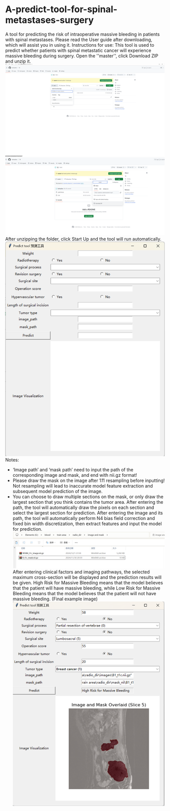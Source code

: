 # A-predict-tool-for-spinal-metastases-surgery
A tool for predicting the risk of intraoperative massive bleeding in patients with spinal metastases. Please read the User guide after downloading, which will assist you in using it.
Instructions for use:
This tool is used to predict whether patients with spinal metastatic cancer will experience massive bleeding during surgery.
Open the ''master'', click Download ZIP and unzip it.
![Image Description](image/图片1.png)
![Image Description](image/图片2.png)
After unzipping the folder, click Start Up and the tool will run automatically.
![Image Description](image/图片3.png)
Notes:
* ‘Image path’ and ‘mask path’ need to input the path of the corresponding image and mask, and end with nii.gz format!
* Please draw the mask on the image after 1*1*1 resampling before inputting! Not resampling will lead to inaccurate model feature extraction and subsequent model prediction of the image.
* You can choose to draw multiple sections on the mask, or only draw the largest section that you think contains the tumor area. After entering the path, the tool will automatically draw the pixels on each section and select the largest section for prediction.
After entering the image and its path, the tool will automatically perform N4 bias field correction and fixed bin width discretization, then extract features and input the model for prediction.
![Image Description](image/图片4.png)
After entering clinical factors and imaging pathways, the selected maximum cross-section will be displayed and the prediction results will be given. High Risk for Massive Bleeding means that the model believes that the patient will have massive bleeding, while Low Risk for Massive Bleeding means that the model believes that the patient will not have massive bleeding. (Final example image)
![Image Description](image/图片5.png)





